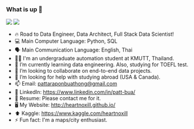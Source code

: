 ### What is up 👋

<img src="https://github-readme-stats.vercel.app/api?username=heartnoxill&&show_icons=true&title_color=ffffff&icon_color=bb2acf&text_color=daf7dc&bg_color=151515">
<img src="https://github-readme-stats.vercel.app/api/top-langs/?username=heartnoxill&layout=compact">

- 🔥 Road to Data Engineer, Data Architect, Full Stack Data Scientist!
- 💻 Main Computer Language: Python, SQL
- 🗣  Main Communication Language: English, Thai
- 👨‍🎓 I'm an undergraduate automation student at KMUTT, Thailand.
- 🌱 I’m currently learning data engineering. Also, studying for TOEFL test.
- 👯 I’m looking to collaborate on end-to-end data projects.
- 🤔 I’m looking for help with studying abroad (USA & Canada).
- 📫 Email: pattaraponbuathong@gmail.com
- 🏢 LinkedIn: https://www.linkedin.com/in/patt-bua/
- 🧾 Resume: Please contact me for it.
- 🖥 My Website: http://heartnoxill.github.io/
- ⬆ Kaggle: https://www.kaggle.com/heartnoxill
- ⚡ Fun fact: I'm a maps/city enthusiast.


